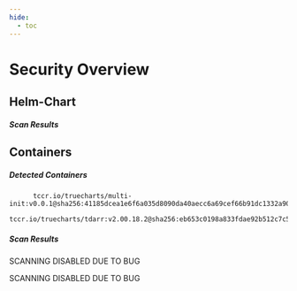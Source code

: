 ```yaml
---
hide:
  - toc
---
```


# Security Overview

<link href="https://truecharts.org/_static/trivy.css" type="text/css" rel="stylesheet" />

## Helm-Chart

##### Scan Results


## Containers

##### Detected Containers

          tccr.io/truecharts/multi-init:v0.0.1@sha256:41185dcea1e6f6a035d8090da40aecc6a69cef66b91dc1332a90c9d22861d367
          tccr.io/truecharts/tdarr:v2.00.18.2@sha256:eb653c0198a833fdae92b512c7c58e4da3caa03993616e6e8965951fb1afa957

##### Scan Results

SCANNING DISABLED DUE TO BUG

SCANNING DISABLED DUE TO BUG

